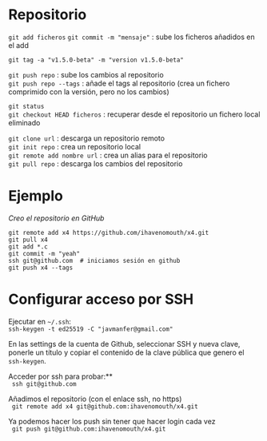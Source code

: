 # Repositorio

`git add ficheros`
`git commit -m "mensaje"`     : sube los ficheros añadidos en el add  

`git tag -a "v1.5.0-beta" -m "version v1.5.0-beta"`  

`git push repo`               : sube los cambios al repositorio  
`git push repo --tags`        : añade el tags al repositorio  (crea un fichero comprimido con la versión, pero no los cambios)


`git status`  
`git checkout HEAD ficheros`  : recuperar desde el repositorio un fichero local eliminado    

`git clone url`               : descarga un repositorio remoto  
`git init repo`               : crea un repositorio local  
`git remote add nombre url`   : crea un alias para el repositorio  
`git pull repo`               : descarga los cambios del repositorio  


# Ejemplo

*Creo el repositorio en GitHub*
~~~
git remote add x4 https://github.com/ihavenomouth/x4.git  
git pull x4  
git add *.c  
git commit -m "yeah"  
ssh git@github.com  # iniciamos sesión en github
git push x4 --tags  
~~~

# Configurar acceso por SSH

Ejecutar en `~/.ssh`:  
```ssh-keygen -t ed25519 -C "javmanfer@gmail.com"  ```

En las settings de la cuenta de Github, seleccionar SSH y nueva clave, ponerle un título y copiar el contenido de la clave pública que genero el `ssh-keygen`.

Acceder por ssh para probar:**  
```  ssh git@github.com  ```

Añadimos el repositorio (con el enlace ssh, no https)  
```  git remote add x4 git@github.com:ihavenomouth/x4.git  ```

Ya podemos hacer los push sin tener que hacer login cada vez  
```  git push git@github.com:ihavenomouth/x4.git ```
